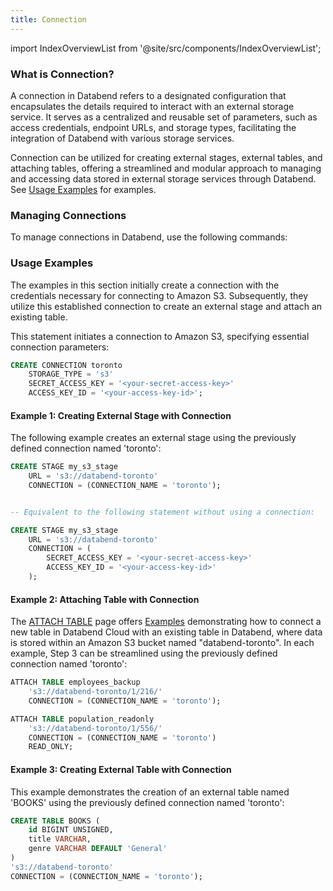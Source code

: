 ```yaml
---
title: Connection
---
```

import IndexOverviewList from '@site/src/components/IndexOverviewList';

### What is Connection?

A connection in Databend refers to a designated configuration that encapsulates the details required to interact with an external storage service. It serves as a centralized and reusable set of parameters, such as access credentials, endpoint URLs, and storage types, facilitating the integration of Databend with various storage services.

Connection can be utilized for creating external stages, external tables, and attaching tables, offering a streamlined and modular approach to managing and accessing data stored in external storage services through Databend. See [Usage Examples](#usage-examples) for examples.

### Managing Connections

To manage connections in Databend, use the following commands:

<IndexOverviewList />

### Usage Examples

The examples in this section initially create a connection with the credentials necessary for connecting to Amazon S3. Subsequently, they utilize this established connection to create an external stage and attach an existing table. 

This statement initiates a connection to Amazon S3, specifying essential connection parameters:

```sql
CREATE CONNECTION toronto 
    STORAGE_TYPE = 's3' 
    SECRET_ACCESS_KEY = '<your-secret-access-key>' 
    ACCESS_KEY_ID = '<your-access-key-id>';

```

#### Example 1: Creating External Stage with Connection

The following example creates an external stage using the previously defined connection named 'toronto':

```sql
CREATE STAGE my_s3_stage 
    URL = 's3://databend-toronto' 
    CONNECTION = (CONNECTION_NAME = 'toronto');


-- Equivalent to the following statement without using a connection:

CREATE STAGE my_s3_stage 
    URL = 's3://databend-toronto' 
    CONNECTION = (
        SECRET_ACCESS_KEY = '<your-secret-access-key>' 
        ACCESS_KEY_ID = '<your-access-key-id>'
    );

```

#### Example 2: Attaching Table with Connection

The [ATTACH TABLE](../01-table/92-attach-table.md) page offers [Examples](../01-table/92-attach-table.md#examples) demonstrating how to connect a new table in Databend Cloud with an existing table in Databend, where data is stored within an Amazon S3 bucket named "databend-toronto". In each example, Step 3 can be streamlined using the previously defined connection named 'toronto':

```sql title='Databend Cloud:'
ATTACH TABLE employees_backup 
    's3://databend-toronto/1/216/' 
    CONNECTION = (CONNECTION_NAME = 'toronto');

```

```sql title='Databend Cloud:'
ATTACH TABLE population_readonly 
    's3://databend-toronto/1/556/' 
    CONNECTION = (CONNECTION_NAME = 'toronto') 
    READ_ONLY;

```

#### Example 3: Creating External Table with Connection

This example demonstrates the creation of an external table named 'BOOKS' using the previously defined connection named 'toronto':

```sql
CREATE TABLE BOOKS (
    id BIGINT UNSIGNED,
    title VARCHAR,
    genre VARCHAR DEFAULT 'General'
) 
's3://databend-toronto' 
CONNECTION = (CONNECTION_NAME = 'toronto');

```
